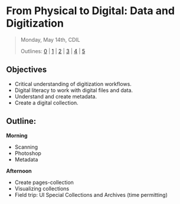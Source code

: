 # From Physical to Digital: Data and Digitization

> Monday, May 14th, CDIL
> 
> Outlines: [0](day-0.md) | [1](day-1.md) | [2](day-2.md) | [3](day-3.md) | [4](day-4.md) | [5](day-5.md)

## Objectives

- Critical understanding of digitization workflows.
- Digital literacy to work with digital files and data.
- Understand and create metadata.
- Create a digital collection.

## Outline: 

**Morning** 

- Scanning
- Photoshop 
- Metadata

**Afternoon**

- Create pages-collection
- Visualizing collections
- Field trip: UI Special Collections and Archives (time permitting)
